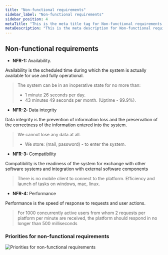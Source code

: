 ```yaml
---
title: "Non-functional requirements"
sidebar_label: "Non-functional requirements"
sidebar_position: 4
metaTitle: "This is the meta title tag for Non-functional requirements page"
metaDescription: "This is the meta description for Non-functional requirements page"
---
```


## Non-functional requirements
- **NFR-1:** Availability.

Availability is the scheduled time during which the system is actually available for use and fully operational.
>
> The system can be in an inoperative state for no more than:
> - 1 minute 26 seconds per day.
> - 43 minutes 49 seconds per month.
> (Uptime - 99.9%).

- **NFR-2:** Data integrity

Data integrity is the prevention of information loss and the preservation of the correctness of the information entered into the system.
>
> We cannot lose any data at all.
> - We store: (mail, password) - to enter the system.

- **NFR-3:** Compatibility

Compatibility is the readiness of the system for exchange with other software systems and integration with external software components
>
> There is no mobile client to connect to the platform.
> Efficiency and launch of tasks on windows, mac, linux.

- **NFR-4:** Performance

Performance is the speed of response to requests and user actions.
>
> For 1000 concurrently active users from whom 2 requests per platform per minute are received, the platform should respond in no longer than 500 milliseconds

### Priorities for non-functional requirements
![Priorities for non-functional requirements](/img/reqSheet.png)
